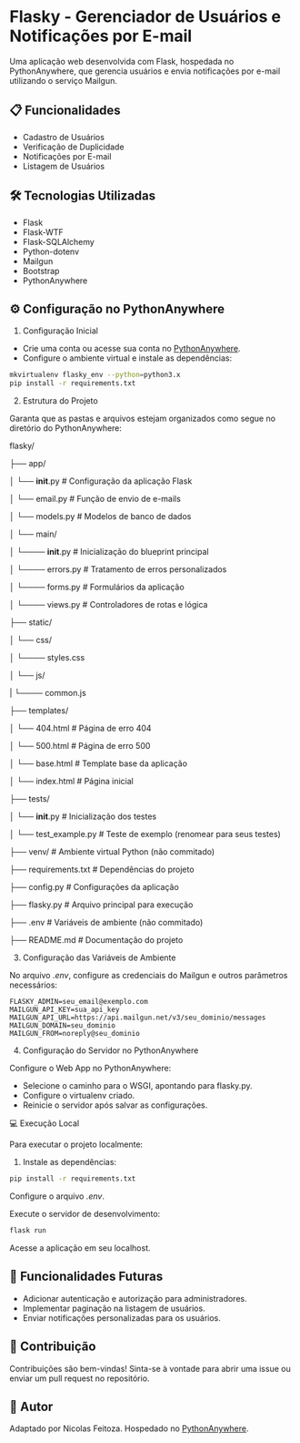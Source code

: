 # Flasky - Gerenciador de Usuários e Notificações por E-mail
Uma aplicação web desenvolvida com Flask, hospedada no PythonAnywhere, que gerencia usuários e envia notificações por e-mail utilizando o serviço Mailgun.

## 📋 Funcionalidades

- Cadastro de Usuários
- Verificação de Duplicidade
- Notificações por E-mail
- Listagem de Usuários

## 🛠 Tecnologias Utilizadas

- Flask
- Flask-WTF
- Flask-SQLAlchemy
- Python-dotenv
- Mailgun
- Bootstrap
- PythonAnywhere

## ⚙️ Configuração no PythonAnywhere

1. Configuração Inicial

- Crie uma conta ou acesse sua conta no [PythonAnywhere](https://www.pythonanywhere.com/).
- Configure o ambiente virtual e instale as dependências:

```bash
mkvirtualenv flasky_env --python=python3.x
pip install -r requirements.txt
```

2. Estrutura do Projeto

Garanta que as pastas e arquivos estejam organizados como segue no diretório do PythonAnywhere:

flasky/

├── app/

│   └── __init__.py       # Configuração da aplicação Flask
 
│   └── email.py          # Função de envio de e-mails

│   └── models.py         # Modelos de banco de dados

│   └── main/

│   └──── __init__.py   # Inicialização do blueprint principal

│   └──── errors.py     # Tratamento de erros personalizados

│   └──── forms.py      # Formulários da aplicação

│   └──── views.py      # Controladores de rotas e lógica

├── static/

│   └── css/

│   └──── styles.css

│   └── js/

|   └──── common.js

├── templates/

│   └── 404.html          # Página de erro 404

│   └── 500.html          # Página de erro 500

│   └── base.html         # Template base da aplicação

│   └── index.html        # Página inicial

├── tests/

│   └── __init__.py       # Inicialização dos testes

│   └── test_example.py   # Teste de exemplo (renomear para seus testes)

├── venv/                 # Ambiente virtual Python (não commitado)

├── requirements.txt      # Dependências do projeto

├── config.py             # Configurações da aplicação

├── flasky.py             # Arquivo principal para execução

├── .env                  # Variáveis de ambiente (não commitado)

├── README.md             # Documentação do projeto




3. Configuração das Variáveis de Ambiente
   


No arquivo *.env*, configure as credenciais do Mailgun e outros parâmetros necessários:

 ```
FLASKY_ADMIN=seu_email@exemplo.com
MAILGUN_API_KEY=sua_api_key
MAILGUN_API_URL=https://api.mailgun.net/v3/seu_dominio/messages
MAILGUN_DOMAIN=seu_dominio
MAILGUN_FROM=noreply@seu_dominio
```

4. Configuração do Servidor no PythonAnywhere

Configure o Web App no PythonAnywhere:

- Selecione o caminho para o WSGI, apontando para flasky.py.
- Configure o virtualenv criado.
- Reinicie o servidor após salvar as configurações. 

💻 Execução Local

Para executar o projeto localmente:

1. Instale as dependências:

```bash
pip install -r requirements.txt
```

Configure o arquivo *.env*.

Execute o servidor de desenvolvimento: 

```bash
flask run
```

Acesse a aplicação em seu localhost.

## 🔧 Funcionalidades Futuras

- Adicionar autenticação e autorização para administradores.
- Implementar paginação na listagem de usuários.
- Enviar notificações personalizadas para os usuários. 

## 📝 Contribuição

Contribuições são bem-vindas! Sinta-se à vontade para abrir uma issue ou enviar um pull request no repositório.

## 🙋 Autor

Adaptado por Nicolas Feitoza.
Hospedado no [PythonAnywhere](https://www.pythonanywhere.com/).
